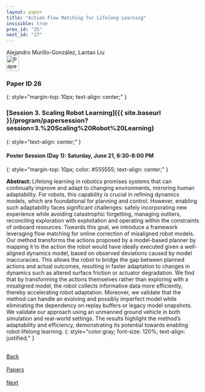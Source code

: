 ```yaml
---
layout: paper
title: "Action Flow Matching for Lifelong Learning"
invisible: true
prev_id: "25"
next_id: "27"
---
```

<div class="paper-authors">
  <div class="paper-author-box">
    <div class="paper-author-name">Alejandro Murillo-González, Lantao Liu</div>
    <div class="paper-author-uni"></div>
  </div>
</div>

<div class="paper-pdf">
  <div>
    <a href="https://www.roboticsproceedings.org/rss21/p026.pdf" title="Download PDF" target="_blank">
      <img src="{{ site.baseurl }}/images/paper_link_cardinal_red.png" alt="Paper PDF" width="33" height="40" />
    </a>
  </div>
</div>

### Paper ID 26
{: style="margin-top: 10px; text-align: center;" }

### [Session 3. Scaling Robot Learning]({{ site.baseurl }}/program/papersession?session=3.%20Scaling%20Robot%20Learning)
{: style="text-align: center;" }

#### Poster Session (Day 1): Saturday, June 21, 6:30-8:00 PM
{: style="margin-top: 10px; color: #555555; text-align: center;" }

<b style="color: black;">Abstract: </b>Lifelong learning in robotics promises systems that can continually improve and adapt to changing environments, mirroring human adaptability. For robots, this capability is crucial in refining dynamics models, which are foundational for planning and control. However, enabling such adaptability faces significant challenges: safely incorporating new experience while avoiding catastrophic forgetting, managing outliers, reconciling exploration with exploitation and operating within the constraints of onboard resources. Towards this goal, we introduce a framework leveraging flow matching for online correction of misaligned robot models. Our method transforms the actions proposed by a model-based planner by mapping it to the action the robot would have ideally executed given a well-aligned dynamics model, based on observed deviations caused by model inaccuracies. This allows the robot to bridge the gap between planned actions and actual outcomes, resulting in faster adaptation to changes in dynamics such as altered surface friction or actuator degradation. We find that by transforming the actions themselves rather than exploring with a misaligned model, the robot collects informative data more efficiently, thereby accelerating robot adaptation. Moreover, we validate that the method can handle an evolving and possibly imperfect model while eliminating the dependency on replay buffers or legacy model snapshots. We validate our approach using an unmanned ground vehicle in both simulation and real-world settings. The results highlight the method’s adaptability and efficiency, demonstrating its potential towards enabling robot lifelong learning.
{: style="color:gray; font-size: 120%; text-align: justified;" }

<div class="paper-menu">
  <div class="paper-menu-inner">
    <a href="{{ site.baseurl }}/program/papers/25/" title="Previous Paper">
            <div class="paper-menu-icon">
                <i class="fas fa-arrow-left"></i><br>
                <span class="paper-menu-label">Back</span>
            </div>
        </a>
    <a href="{{ site.baseurl }}/program/papers" title="All Papers">
      <div class="paper-menu-icon">
        <i class="fas fa-list"></i><br>
        <span class="paper-menu-label">Papers</span>
      </div>
    </a>
    <a href="{{ site.baseurl }}/program/papers/27/" title="Next Paper">
            <div class="paper-menu-icon">
                <i class="fas fa-arrow-right"></i><br>
                <span class="paper-menu-label">Next</span>
            </div>
        </a>
  </div>
</div>
